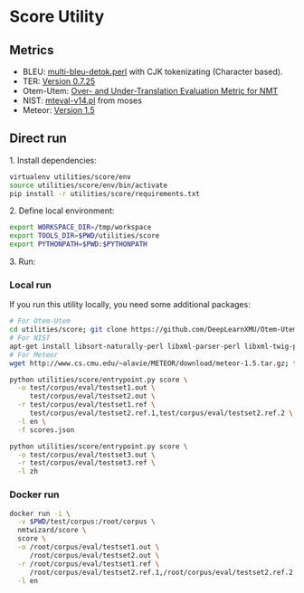 # Score Utility

## Metrics
- BLEU: [multi-bleu-detok.perl](https://github.com/OpenNMT/OpenNMT-tf/blob/master/third_party/multi-bleu-detok.perl) with CJK tokenizating (Character based).
- TER: [Version 0.7.25](http://www.cs.umd.edu/~snover/tercom/)
- Otem-Utem: [Over- and Under-Translation Evaluation Metric for NMT](https://github.com/DeepLearnXMU/Otem-Utem)
- NIST: [mteval-v14.pl](https://github.com/moses-smt/mosesdecoder/blob/master/scripts/generic/mteval-v14.pl) from moses
- Meteor: [Version 1.5](http://www.cs.cmu.edu/~alavie/METEOR)

## Direct run

1\. Install dependencies:

```bash
virtualenv utilities/score/env
source utilities/score/env/bin/activate
pip install -r utilities/score/requirements.txt
```

2\. Define local environment:

```bash
export WORKSPACE_DIR=/tmp/workspace
export TOOLS_DIR=$PWD/utilities/score
export PYTHONPATH=$PWD:$PYTHONPATH
```

3\. Run:

### Local run

If you run this utility locally, you need some additional packages:
```bash
# For Otem-Utem
cd utilities/score; git clone https://github.com/DeepLearnXMU/Otem-Utem.git
# For NIST
apt-get install libsort-naturally-perl libxml-parser-perl libxml-twig-perl
# For Meteor
wget http://www.cs.cmu.edu/~alavie/METEOR/download/meteor-1.5.tar.gz; tar xvf meteor-1.5.tar.gz; mv meteor-1.5 utilities/score/METEOR
```
```bash
python utilities/score/entrypoint.py score \
  -o test/corpus/eval/testset1.out \
     test/corpus/eval/testset2.out \
  -r test/corpus/eval/testset1.ref \
     test/corpus/eval/testset2.ref.1,test/corpus/eval/testset2.ref.2 \
  -l en \
  -f scores.json
```
```bash
python utilities/score/entrypoint.py score \
  -o test/corpus/eval/testset3.out \
  -r test/corpus/eval/testset3.ref \
  -l zh
```


### Docker run

```bash
docker run -i \
  -v $PWD/test/corpus:/root/corpus \
  nmtwizard/score \
  score \
  -o /root/corpus/eval/testset1.out \
     /root/corpus/eval/testset2.out \
  -r /root/corpus/eval/testset1.ref \
     /root/corpus/eval/testset2.ref.1,/root/corpus/eval/testset2.ref.2 \
  -l en
```
